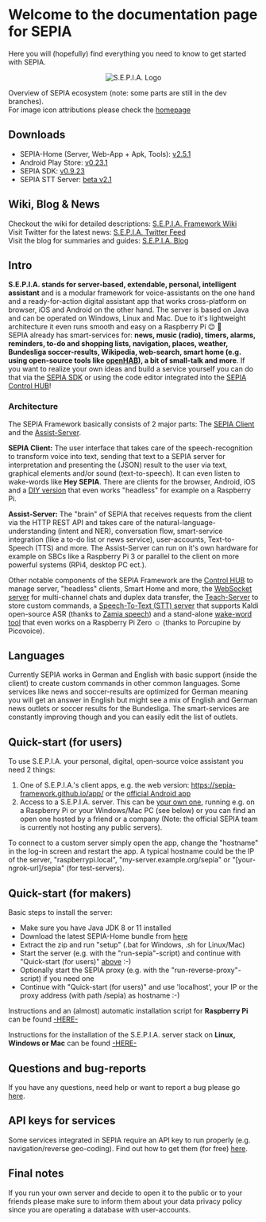 # Welcome to the documentation page for SEPIA
Here you will (hopefully) find everything you need to know to get started with SEPIA.  

<p align="center">
  <img src="https://github.com/SEPIA-Framework/SEPIA-Framework.github.io/blob/master/img/SEPIA_ecosystem_w.png" alt="S.E.P.I.A. Logo"/>
</p>

Overview of SEPIA ecosystem (note: some parts are still in the dev branches).  
For image icon attributions please check the [homepage](https://sepia-framework.github.io/#attributions)

## Downloads
* SEPIA-Home (Server, Web-App + Apk, Tools): [v2.5.1](https://github.com/SEPIA-Framework/sepia-installation-and-setup/releases)
* Android Play Store: [v0.23.1](https://play.google.com/store/apps/details?id=de.bytemind.sepia.app.web)
* SEPIA SDK: [v0.9.23](https://github.com/SEPIA-Framework/sepia-sdk-java)
* SEPIA STT Server: [beta v2.1](https://hub.docker.com/r/sepia/stt-server)

## Wiki, Blog & News
Checkout the wiki for detailed descriptions:
[S.E.P.I.A. Framework Wiki](../../wiki)  
Visit Twitter for the latest news:
[S.E.P.I.A. Twitter Feed](https://twitter.com/sepia_fw)  
Visit the blog for summaries and guides:
[S.E.P.I.A. Blog](https://medium.com/sepia-framework)

## Intro
**S.E.P.I.A. stands for server-based, extendable, personal, intelligent assistant** and is a modular framework for voice-assistants on the one hand and a ready-for-action digital assistant app that works cross-platform on browser, iOS and Android on the other hand. The server is based on Java and can be operated on Windows, Linux and Mac. Due to it's lightweight architecture it even runs smooth and easy on a Raspberry Pi :relieved: :robot:  
SEPIA already has smart-services for: **news, music (radio), timers, alarms, reminders, to-do and shopping lists, navigation, places, weather, Bundesliga soccer-results, Wikipedia, web-search, smart home (e.g. using open-source tools like [openHAB](https://www.openhab.org)), a bit of small-talk and more**. If you want to realize your own ideas and build a service yourself you can do that via the [SEPIA SDK](https://github.com/SEPIA-Framework/sepia-sdk-java) or using the code editor integrated into the [SEPIA Control HUB](https://github.com/SEPIA-Framework/sepia-admin-tools/tree/master/admin-web-tools)!

### Architecture
The SEPIA Framework basically consists of 2 major parts: The [SEPIA Client](https://github.com/SEPIA-Framework/sepia-html-client-app) and the [Assist-Server](https://github.com/SEPIA-Framework/sepia-assist-server).  
  
**SEPIA Client:** The user interface that takes care of the speech-recognition to transform voice into text, sending that text to a SEPIA server for interpretation and presenting the (JSON) result to the user via text, graphical elements and/or sound (text-to-speech). It can even listen to wake-words like **Hey SEPIA**. There are clients for the browser, Android, iOS and a [DIY version](https://github.com/SEPIA-Framework/sepia-installation-and-setup/tree/master/sepia-client-installation) that even works "headless" for example on a Raspberry Pi.

**Assist-Server:** The "brain" of SEPIA that receives requests from the client via the HTTP REST API and takes care of the natural-language-understanding (intent and NER), conversation flow, smart-service integration (like a to-do list or news service), user-accounts, Text-to-Speech (TTS) and more. The Assist-Server can run on it's own hardware for example on SBCs like a Raspberry Pi 3 or parallel to the client on more powerful systems (RPi4, desktop PC ect.).  
  
Other notable components of the SEPIA Framework are the [Control HUB](https://github.com/SEPIA-Framework/sepia-admin-tools) to manage server, "headless" clients, Smart Home and more, the [WebSocket server](https://github.com/SEPIA-Framework/sepia-websocket-server-java) for multi-channel chats and duplex data transfer, the [Teach-Server](https://github.com/SEPIA-Framework/sepia-teach-server) to store custom commands, a [Speech-To-Text (STT) server](https://github.com/SEPIA-Framework/sepia-stt-server) that supports Kaldi open-source ASR (thanks to [Zamia speech](https://github.com/gooofy/zamia-speech)) and a stand-alone [wake-word tool](https://github.com/SEPIA-Framework/sepia-wakeword-tools) that even works on a Raspberry Pi Zero :relaxed: (thanks to Porcupine by Picovoice).  

## Languages
Currently SEPIA works in German and English with basic support (inside the client) to create custom commands in other common languages. Some services like news and soccer-results are optimized for German meaning you will get an answer in English but might see a mix of English and German news outlets or soccer results for the Bundesliga. The smart-services are constantly improving though and you can easily edit the list of outlets.

## Quick-start (for users)
To use S.E.P.I.A. your personal, digital, open-source voice assistant you need 2 things:

1. One of S.E.P.I.A.'s client apps, e.g. the web version: https://sepia-framework.github.io/app/ or the [official Android app](https://play.google.com/store/apps/details?id=de.bytemind.sepia.app.web)
2. Access to a S.E.P.I.A. server. This can be [your own one](#quick-start-for-makers), running e.g. on a Raspberry Pi or your Windows/Mac PC (see below) or you can find an open one hosted by a friend or a company (Note: the official SEPIA team is currently not hosting any public servers).

To connect to a custom server simply open the app, change the "hostname" in the log-in screen and restart the app. A typical hostname could be the IP of the server, "raspberrypi.local", "my-server.example.org/sepia" or "[your-ngrok-url]/sepia" (for test-servers). 

## Quick-start (for makers)

Basic steps to install the server:
* Make sure you have Java JDK 8 or 11 installed
* Download the latest SEPIA-Home bundle from [here](https://github.com/SEPIA-Framework/sepia-installation-and-setup/releases/latest)
* Extract the zip and run "setup" (.bat for Windows, .sh for Linux/Mac)
* Start the server (e.g. with the "run-sepia"-script) and continue with "Quick-start (for users)" [above](#quick-start-for-users) :-)
* Optionally start the SEPIA proxy (e.g. with the "run-reverse-proxy"-script) if you need one 
* Continue with "Quick-start (for users)" and use 'localhost', your IP or the proxy address (with path /sepia) as hostname :-)

Instructions and an (almost) automatic installation script for **Raspberry Pi** can be found [-HERE-](https://github.com/SEPIA-Framework/sepia-docs/wiki/Installation#raspberry-pi-installation-via-script)  
  
Instructions for the installation of the S.E.P.I.A. server stack on **Linux, Windows or Mac** can be found [-HERE-](https://github.com/SEPIA-Framework/sepia-installation-and-setup)  

## Questions and bug-reports
If you have any questions, need help or want to report a bug please go [here](https://github.com/SEPIA-Framework/sepia-docs/issues).

## API keys for services
Some services integrated in SEPIA require an API key to run properly (e.g. navigation/reverse geo-coding). Find out how to get them (for free) [here](../../wiki/API-keys).

## Final notes
If you run your own server and decide to open it to the public or to your friends please make sure to inform them about your data privacy policy since you are operating a database with user-accounts.
